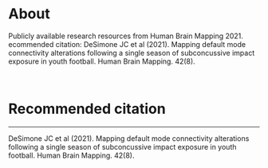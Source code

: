 # About
Publicly available research resources from Human Brain Mapping 2021. ecommended citation: DeSimone JC et al (2021). Mapping default mode connectivity alterations following a single season of subconcussive impact exposure in youth football. Human Brain Mapping. 42(8).

<br>

# Recommended citation
------
DeSimone JC et al (2021). Mapping default mode connectivity alterations following a single season of subconcussive impact exposure in youth football. Human Brain Mapping. 42(8).
